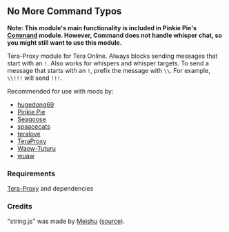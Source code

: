## No More Command Typos
**Note: This module's main functionality is included in Pinkie Pie's [Command](https://github.com/pinkipi/command) module. However, Command does not handle whisper chat, so you might still want to use this module.**

Tera-Proxy module for Tera Online. Always blocks sending messages that start with an ` ! `. Also works for whispers and whisper targets. To send a message that starts with an ` ! `, prefix the message with ` \\ `. For example, ` \\!!! ` will send ` !!! `.

Recommended for use with mods by:
* [hugedong69](https://github.com/hugedong69)
* [Pinkie Pie](https://github.com/pinkipi)
* [Seagoose](https://github.com/Saegusae)
* [spaacecats](https://github.com/spaacecats)
* [teralove](https://github.com/teralove)
* [TeraProxy](https://github.com/TeraProxy)
* [Waow-Tuturu](https://github.com/Waow-Tuturu)
* [wuaw](https://github.com/wuaw)
### Requirements
[Tera-Proxy](https://github.com/meishuu/tera-proxy) and dependencies
### Credits
"string.js" was made by [Meishu](https://github.com/meishuu) ([source](https://github.com/baldera-mods/slash/blob/master/string.js)).
